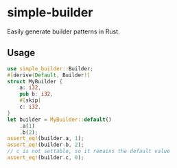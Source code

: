 # simple-builder

Easily generate builder patterns in Rust.

## Usage

```rust
use simple_builder::Builder;
#[derive(Default, Builder)]
struct MyBuilder {
    a: i32,
    pub b: i32,
    #[skip]
    c: i32,
}
let builder = MyBuilder::default()
    .a(1)
    .b(2);
assert_eq!(builder.a, 1);
assert_eq!(builder.b, 2);
// c is not settable, so it remains the default value
assert_eq!(builder.c, 0);
```
